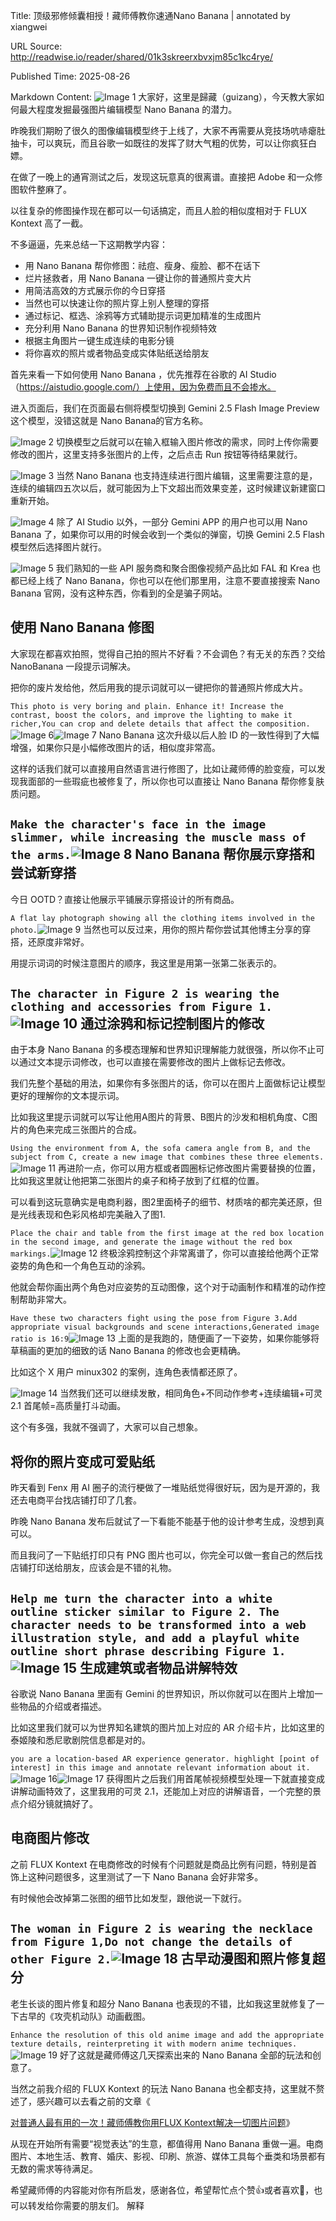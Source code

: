 Title: 顶级邪修倾囊相授！藏师傅教你速通Nano Banana | annotated by xiangwei

URL Source: http://readwise.io/reader/shared/01k3skreerxbvxjm85c1kc4rye/

Published Time: 2025-08-26

Markdown Content:
![Image 1](https://mmbiz.qpic.cn/mmbiz_png/fbRX0iaT8Egfe6LCvQEUdOHb6EA91zDXB9IHibqsyJIW0hgEq0DMQLSY2vAyNf0xUD2IlcOe3fTB2eGQe4gnml3g/640?wx_fmt=png&from=appmsg&tp=webp&wxfrom=5&wx_lazy=1)
大家好，这里是歸藏（guizang），今天教大家如何最大程度发掘最强图片编辑模型 Nano Banana 的潜力。

昨晚我们期盼了很久的图像编辑模型终于上线了，大家不再需要从竞技场吭哧瘪肚抽卡，可以爽玩，而且谷歌一如既往的发挥了财大气粗的优势，可以让你疯狂白嫖。

在做了一晚上的通宵测试之后，发现这玩意真的很离谱。直接把 Adobe 和一众修图软件整麻了。

以往复杂的修图操作现在都可以一句话搞定，而且人脸的相似度相对于 FLUX Kontext 高了一截。

不多逼逼，先来总结一下这期教学内容：

*   用 Nano Banana 帮你修图：祛痘、瘦身、瘦脸、都不在话下
*   烂片拯救者，用 Nano Banana 一键让你的普通照片变大片
*   用简洁高效的方式展示你的今日穿搭
*   当然也可以快速让你的照片穿上别人整理的穿搭
*   通过标记、框选、涂鸦等方式辅助提示词更加精准的生成图片
*   充分利用 Nano Banana 的世界知识制作视频特效
*   根据主角图片一键生成连续的电影分镜
*   将你喜欢的照片或者物品变成实体贴纸送给朋友

首先来看一下如何使用 Nano Banana ，优先推荐在谷歌的 AI Studio （https://aistudio.google.com/）上使用，因为免费而且不会掺水。

进入页面后，我们在页面最右侧将模型切换到 Gemini 2.5 Flash Image Preview 这个模型，没错这就是 Nano Banana的官方名称。

![Image 2](https://mmbiz.qpic.cn/mmbiz_png/fbRX0iaT8Egfe6LCvQEUdOHb6EA91zDXBfK0AnUicP177SIoY8ShKo6ZOP1kUt4gR0picCQoXSibuia5VLRmxX24Jyw/640?wx_fmt=png&from=appmsg&tp=webp&wxfrom=5&wx_lazy=1)
切换模型之后就可以在输入框输入图片修改的需求，同时上传你需要修改的图片，这里支持多张图片的上传，之后点击 Run 按钮等待结果就行。

![Image 3](https://mmbiz.qpic.cn/mmbiz_png/fbRX0iaT8Egfe6LCvQEUdOHb6EA91zDXB0iaQ9leEGtZJRTj3bJHl68UibeSONiadIYUBSkTsKXJpM4KrFsX3Tn1Gw/640?wx_fmt=png&from=appmsg)
当然 Nano Banana 也支持连续进行图片编辑，这里需要注意的是，连续的编辑四五次以后，就可能因为上下文超出而效果变差，这时候建议新建窗口重新开始。

![Image 4](https://mmbiz.qpic.cn/mmbiz_jpg/fbRX0iaT8Egfe6LCvQEUdOHb6EA91zDXBuibQmpQh81PbRCq2JkyaBcDexgPiaHWGwHeuOvUs07h71TJvmXiagvW8g/640?wx_fmt=jpeg&from=appmsg)
除了 AI Studio 以外，一部分 Gemini APP 的用户也可以用 Nano Banana 了，如果你可以用的时候会收到一个类似的弹窗，切换 Gemini 2.5 Flash 模型然后选择图片就行。

![Image 5](https://mmbiz.qpic.cn/mmbiz_png/fbRX0iaT8Egfe6LCvQEUdOHb6EA91zDXBrdYlGVejNHdUauBuZvokESu3RGnNAHLu7sa5ATtFwrMrsTUJiajMQYQ/640?wx_fmt=png&from=appmsg)
我们熟知的一些 API 服务商和聚合图像视频产品比如 FAL 和 Krea 也都已经上线了 Nano Banana，你也可以在他们那里用，注意不要直接搜索 Nano Banana 官网，没有这种东西，你看到的全是骗子网站。

使用 Nano Banana 修图
-----------------

大家现在都喜欢拍照，觉得自己拍的照片不好看？不会调色？有无关的东西？交给 NanoBanana 一段提示词解决。

把你的废片发给他，然后用我的提示词就可以一键把你的普通照片修成大片。

`This photo is very boring and plain. Enhance it! Increase t⁠⁠he contrast, boost the colors, and improve the lighting to make it richer,You can crop and delete details that affect the composition.⁠⁠`![Image 6](https://mmbiz.qpic.cn/mmbiz_jpg/fbRX0iaT8Egfe6LCvQEUdOHb6EA91zDXBmFLBU4ka2EKjKEPS1bibTswOeqU3lxdxvSJKv6XcfgBeBXOvmhwNQlw/640?wx_fmt=jpeg&from=appmsg)![Image 7](https://mmbiz.qpic.cn/mmbiz_jpg/fbRX0iaT8Egfe6LCvQEUdOHb6EA91zDXBqGibjSe9o8zGdsXvJqIQNKm1yGajW2uq5g31XYdfibtQ4ouspCkDiaScw/640?wx_fmt=jpeg&from=appmsg)
Nano Banana 这次升级以后人脸 ID 的一致性得到了大幅增强，如果你只是小幅修改图片的话，相似度非常高。

这样的话我们就可以直接用自然语言进行修图了，比如让藏师傅的脸变瘦，可以发现我面部的一些瑕疵也被修复了，所以你也可以直接让 Nano Banana 帮你修复肤质问题。

`Make the character's face in the image slimmer, while increasing the muscle mass of the arms.`![Image 8](https://mmbiz.qpic.cn/mmbiz_png/fbRX0iaT8Egfe6LCvQEUdOHb6EA91zDXBIxLBKTDhGPaldGJAuFTYJeTMPtnk1roPQC1GURib85BFfa7Yb7oz8qg/640?wx_fmt=png&from=appmsg)
Nano Banana 帮你展示穿搭和尝试新穿搭
------------------------

今日 OOTD？直接让他展示平铺展示穿搭设计的所有商品。

`A flat lay photograph showing all the clothing items involved in the photo.`![Image 9](https://mmbiz.qpic.cn/mmbiz_png/fbRX0iaT8Egfe6LCvQEUdOHb6EA91zDXB7lgNRcqFeoRmBibJqZWZesCkfkAjWQ0302iaDxxWMWzAj0nibnicFcGLZw/640?wx_fmt=png&from=appmsg)
当然也可以反过来，用你的照片帮你尝试其他博主分享的穿搭，还原度非常好。

用提示词词的时候注意图片的顺序，我这里是用第一张第二张表示的。

`The character in Figure 2 is wearing the clothing and accessories from Figure 1.`![Image 10](https://mmbiz.qpic.cn/mmbiz_png/fbRX0iaT8Egfe6LCvQEUdOHb6EA91zDXBryccQliaKYdy90CulNAxvEmO2WYv65oH2ia5FtuoSOmhaibaAWNvmF3Hg/640?wx_fmt=png&from=appmsg)
通过涂鸦和标记控制图片的修改
--------------

由于本身 Nano Banana 的多模态理解和世界知识理解能力就很强，所以你不止可以通过文本提示词修改，也可以直接在需要修改的图片上做标记去修改。

我们先整个基础的用法，如果你有多张图片的话，你可以在图片上面做标记让模型更好的理解你的文本提示词。

比如我这里提示词就可以写让他用A图片的背景、B图片的沙发和相机角度、C图片的角色来完成三张图片的合成。

`Using the environment from A, the sofa camera angle from B, and the subject from C, create a new image that combines these three elements.`![Image 11](https://mmbiz.qpic.cn/mmbiz_jpg/fbRX0iaT8Egfe6LCvQEUdOHb6EA91zDXBZqHJicbBdfqhIDPqkTLC5uNescShH3iapYVxS9J3msRLBC00b8XmW4Cg/640?wx_fmt=jpeg&from=appmsg)
再进阶一点，你可以用方框或者圆圈标记修改图片需要替换的位置，比如我这里就让他把第二张图片的桌子和椅子放到了红框的位置。

可以看到这玩意确实是电商利器，图2里面椅子的细节、材质啥的都完美还原，但是光线表现和色彩风格却完美融入了图1.

`Place the chair and table from the first image at the red box location in the second image, and generate the image without the red box markings.`![Image 12](https://mmbiz.qpic.cn/mmbiz_png/fbRX0iaT8Egfe6LCvQEUdOHb6EA91zDXB1icuicC87AxZTL83JNboV3gLEDWLVcB9qSWETysl8pvpMviaurxt9Ctuw/640?wx_fmt=png&from=appmsg)
终极涂鸦控制这个非常离谱了，你可以直接给他两个正常姿势的角色和一个角色互动的涂鸦。

他就会帮你画出两个角色对应姿势的互动图像，这个对于动画制作和精准的动作控制帮助非常大。

`Have these two characters fight using the pose from Figure 3.Add appropriate visual backgrounds and scene interactions,Generated image ratio is 16:9`![Image 13](https://mmbiz.qpic.cn/mmbiz_jpg/fbRX0iaT8Egfe6LCvQEUdOHb6EA91zDXBmlE6mOFWYn64nVhtOnPbz6IvTPWhNlBk2tS3tLgx5SP5DshgWlnaeA/640?wx_fmt=jpeg&from=appmsg)
上面的是我跑的，随便画了一下姿势，如果你能够将草稿画的更加的细致的话 Nano Banana 的修改也会更精确。

比如这个 X 用户 minux302 的案例，连角色表情都还原了。

![Image 14](https://mmbiz.qpic.cn/mmbiz_png/fbRX0iaT8Egfe6LCvQEUdOHb6EA91zDXBCyiaTClRanghv7Hzuex0p4KAZyHIo2IIZM5WMbyvSDywOql4jB7ytvA/640?wx_fmt=png&from=appmsg)
当然我们还可以继续发散，相同角色+不同动作参考+连续编辑+可灵 2.1 首尾帧=高质量打斗动画。

这个有多强，我就不强调了，大家可以自己想象。

将你的照片变成可爱贴纸
-----------

昨天看到 Fenx 用 AI 圈子的流行梗做了一堆贴纸觉得很好玩，因为是开源的，我还去电商平台找店铺打印了几套。

昨晚 Nano Banana 发布后就试了一下看能不能基于他的设计参考生成，没想到真可以。

而且我问了一下贴纸打印只有 PNG 图片也可以，你完全可以做一套自己的然后找店铺打印送给朋友，应该会是不错的礼物。

`Help me turn the character into a white outline sticker similar to Figure 2. The character needs to be transformed into a web illustration style, and add a playful white outline short phrase describing Figure 1.`![Image 15](https://mmbiz.qpic.cn/mmbiz_png/fbRX0iaT8Egfe6LCvQEUdOHb6EA91zDXBmS5VduIicnITBUFbSEuJlticSoQ2XUWqKuRm8IhbSibjRQYEbHTuyic9FQ/640?wx_fmt=png&from=appmsg)
生成建筑或者物品讲解特效
------------

谷歌说 Nano Banana 里面有 Gemini 的世界知识，所以你就可以在图片上增加一些物品的介绍或者描述。

比如这里我们就可以为世界知名建筑的图片加上对应的 AR 介绍卡片，比如这里的泰姬陵和悉尼歌剧院信息都是对的。

`you are a location-based AR experience generator. highlight [point of interest] in this image and annotate relevant information about it.`![Image 16](https://mmbiz.qpic.cn/mmbiz_png/fbRX0iaT8Egfe6LCvQEUdOHb6EA91zDXBiaa8Er9iaWWrTQBuF6Mp7ygKPic1UdN4HKzT9MULVJw3puHabrZjl0A5w/640?wx_fmt=png&from=appmsg)![Image 17](https://mmbiz.qpic.cn/mmbiz_png/fbRX0iaT8Egfe6LCvQEUdOHb6EA91zDXBkUtLYNlC8HeT2UlquZGHsqAGcDQvxwEy4gXhFbo99I7tHLicq7fIOuw/640?wx_fmt=png&from=appmsg)
获得图片之后我们用首尾帧视频模型处理一下就直接变成讲解动画特效了，这里我用的可灵 2.1，还能加上对应的讲解语音，一个完整的景点介绍分镜就搞好了。

电商图片修改
------

之前 FLUX Kontext 在电商修改的时候有个问题就是商品比例有问题，特别是首饰上这种问题很多，这里测试了一下 Nano Banana 会好非常多。

有时候他会改掉第二张图的细节比如发型，跟他说一下就行。

`The woman in Figure 2 is wearing the necklace from Figure 1,Do not change the details of other Figure 2.`![Image 18](https://mmbiz.qpic.cn/mmbiz_png/fbRX0iaT8Egfe6LCvQEUdOHb6EA91zDXByK55lPr3LRTKWibZBxsoSXkzYbng0nMPGicsFmswXcskhSKQRy2fQ35g/640?wx_fmt=png&from=appmsg)
古早动漫图和照片修复超分
------------

老生长谈的图片修复和超分 Nano Banana 也表现的不错，比如我这里就修复了一下古早的《攻壳机动队》动画截图。

`Enhance the resolution of this old anime image and add the appropriate texture details, reinterpreting it with modern anime techniques.`![Image 19](https://mmbiz.qpic.cn/mmbiz_png/fbRX0iaT8Egfe6LCvQEUdOHb6EA91zDXBQNPmEWXXTkEweibyXcMEN8LlmB7qVehPkj27STqXYCChSwDsBtJH5yA/640?wx_fmt=png&from=appmsg)
好了这就是藏师傅这几天探索出来的 Nano Banana 全部的玩法和创意了。

当然之前我介绍的 FLUX Kontext 的玩法 Nano Banana 也全都支持，这里就不赘述了，感兴趣可以去看之前的文章《

[对普通人最有用的一次！藏师傅教你用FLUX Kontext解决一切图片问题](https://mp.weixin.qq.com/s?__biz=MzU0MDk3NTUxMA==&mid=2247489674&idx=1&sn=c89dc225f71c48e017df28a8dca6ac39&scene=21#wechat_redirect)》

从现在开始所有需要“视觉表达”的生意，都值得用 Nano Banana 重做一遍。电商图片、本地生活、教育、婚庆、影视、印刷、旅游、媒体工具每个垂类和场景都有无数的需求等待满足。

希望藏师傅的内容能对你有所启发，感谢各位，希望帮忙点个赞👍或者喜欢🩷，也可以转发给你需要的朋友们。
解释